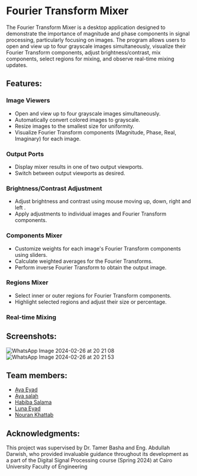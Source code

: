 # Fourier Transform Mixer
The Fourier Transform Mixer is a desktop application designed to demonstrate the importance of magnitude and phase components in signal processing, particularly focusing on images. The program allows users to open and view up to four grayscale images simultaneously, visualize their Fourier Transform components, adjust brightness/contrast, mix components, select regions for mixing, and observe real-time mixing updates.

## Features:

### Image Viewers
- Open and view up to four grayscale images simultaneously.
- Automatically convert colored images to grayscale.
- Resize images to the smallest size for uniformity.
- Visualize Fourier Transform components (Magnitude, Phase, Real, Imaginary) for each image.
### Output Ports
- Display mixer results in one of two output viewports.
- Switch between output viewports as desired.
### Brightness/Contrast Adjustment
- Adjust brightness and contrast using mouse moving up, down, right and left .
- Apply adjustments to individual images and Fourier Transform components.
### Components Mixer
- Customize weights for each image's Fourier Transform components using sliders.
- Calculate weighted averages for the Fourier Transforms.
- Perform inverse Fourier Transform to obtain the output image.
### Regions Mixer
- Select inner or outer regions for Fourier Transform components.
- Highlight selected regions and adjust their size or percentage.
### Real-time Mixing

## Screenshots:
![WhatsApp Image 2024-02-26 at 20 21 08](https://github.com/HabibaSroor/task4/assets/103345380/8b1426c4-ecac-4350-b463-990a9c2f7424)
![WhatsApp Image 2024-02-26 at 20 21 53](https://github.com/HabibaSroor/task4/assets/103345380/ad4087f7-2bd4-411b-8bfa-0a5babf901d9)
## Team members:
- [Aya Eyad](https://github.com/Ayamachii)
- [Aya salah](https://github.com/AyaSalahrekaby)
- [Habiba Salama](https://github.com/HabibaSroor)
- [Luna Eyad](https://github.com/LunaEyad)
- [Nouran Khattab](https://github.com/nouran-19)

## Acknowledgments:
This project was supervised by Dr. Tamer Basha and Eng. Abdullah Darwish, who provided invaluable guidance throughout its development as a part of the Digital Signal Processing course (Spring 2024) at Cairo University Faculty of Engineering

